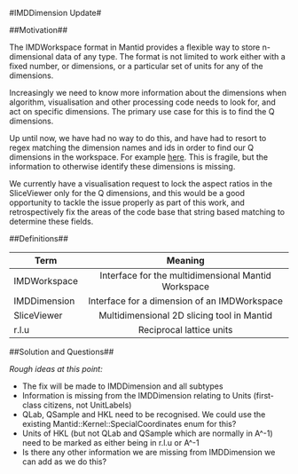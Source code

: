 #IMDDimension Update#

##Motivation##

The IMDWorkspace format in Mantid provides a flexible way to store n-dimensional data of any type. The format is not limited to work either with a fixed number, or dimensions, or a particular set of units for any of the dimensions.

Increasingly we need to know more information about the dimensions when algorithm, visualisation and other processing code needs to look for, and act on specific dimensions. The primary use case for this is to find the Q dimensions.

Up until now, we have had no way to do this, and have had to resort to regex matching the dimension names and ids in order to find our Q dimensions in the workspace. For example [here](https://github.com/mantidproject/mantid/blob/master/Code/Mantid/Framework/API/src/PeakTransformHKL.cpp#L9:L18). This is fragile, but the information to otherwise identify these dimensions is missing.

We currently have a visualisation request to lock the aspect ratios in the SliceViewer only for the Q dimensions, and this would be a good opportunity to tackle the issue properly as part of this work, and retrospectively fix the areas of the code base that string based matching to determine these fields.

##Definitions##

| Term        | Meaning          |
| ------------- |:-------------:|
| IMDWorkspace      | Interface for the multidimensional Mantid Workspace |
| IMDDimension      | Interface for a dimension of an IMDWorkspace |
| SliceViewer      | Multidimensional 2D slicing tool in Mantid |
| r.l.u       | Reciprocal lattice units |

##Solution and Questions##

*Rough ideas at this point:*

* The fix will be made to IMDDimension and all subtypes
* Information is missing from the IMDDimension relating to Units (first-class citizens, not UnitLabels) 
* QLab, QSample and HKL need to be recognised. We could use the existing Mantid::Kernel::SpecialCoordinates enum for this?
* Units of HKL (but not QLab and QSample which are normally in A^-1) need to be marked as either being in r.l.u or A^-1
* Is there any other information we are missing from IMDDimension we can add as we do this?



